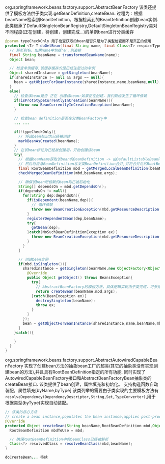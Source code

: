 org.springframework.beans.factory.support.AbstractBeanFactory
该类还提供了模板方法供子类实现:getBeanDefinition,createBean.
过程为：根据beanName检索到BeanDefinition，根据检索到的BeanDefinition创建bean实例.
此类继承了DefaultSingletonBeanRegistry,DefaultSingletonBeanRegistry类对不同程度(正在创建，待创建，创建完成...)的单例bean进行分类缓存
``` java
@param typeCheckOnly 用于检查获取的bean是否只是为了类型检查而不是真正的使用
protected <T> T doGetBean(final String name, final Class<T> requireType,final Object[] args,boolean typeCheckOnly) throws BeansException {
  // 解析别名，如果name中包括'&',则去掉
  final String beanName = transformedBeanName(name);
  Object bean;

  // 检查单例缓存,该缓存缓存的是已经注册过的单例
  Object sharedInstance = getSingleton(beanName);
  if(sharedInstance != null && args == null){
    bean = getObjectForBeanInstance(sharedInstance,name,beanName,null);
  }
  else{
    // 检查该bean是否 正在 创建该bean:如果正在创建，我们假设发生了循环依赖
    if(isPrototypeCurrentlyInCreation(beanName)){
      throw new BeanCurrentlyInCreationException(beanName);
    }

    // 检查bean definition是否在父类BeanFactory中
    ... ...

    if(!typeCheckOnly){
      // 将该bean标记为已经被创建
      markBeanAsCreated(beanName);
    }
    // 在该bean标记为已经被创建后，开始创建该bean
    try{
      // 根据beanName获取该bean的BeanDefinition -> 由DefaultListableBeanFactory.getBeanDefinition(String beanName)获取BeanDefinition
      // 然后将自身BeanDefinition与父类BeanDefinition合并,并将合并后的RootBeanDefinition放入缓存中,方便下次使用
      final RootBeanDefinition mbd = getMergedLocalBeanDefinition(beanName);
      checkMergedBeanDefinition(mbd,beanName,args);

      // 确保该bean所依赖的bean均已被初始化
      String[] dependsOn = mbd.getDependsOn();
      if(dependsOn != null){
        for(String dep:dependsOn){
          if(isDependent(beanName,dep)){
            // 循环依赖
            throw new BeanCreationException(mbd.getResourceDescription(), beanName, "Circular depends-on relationship between '" + beanName + "' and '" + dep + "'");
          }
          registerDependentBean(dep,beanName);
          try{
            getBean(dep);
          }catch(NoSuchBeanDefinitionException ex){
            throw new BeanCreationException(mbd.getResourceDescription(),beanName,"'"+beanName+"' depends on missing bean '" + dep + "'",ex);
          }
        }
      }

      // 创建bean实例
      if(mbd.isSingleton()){
        sharedInstance = getSingleton(beanName,new ObjectFactory<Object>(){
          @Override
          public Object getObject() throws BeansException{
            try{
              // AbstractBeanFactory的模板方法，具体逻辑实现由子类完成，可参见AbstractAutowiredCapableBeanFactory.createBean(...)
              return createBean(beanName,mbd,args);
            }catch(BeanException ex){
              destroySingleton(beanName);
              throw ex;
            }
          }
        });
        bean = getObjectForBeanInstance(sharedInstance,name,beanName,mbd);
      }
    }catch(){

    }
  }
}
```

org.springframework.beans.factory.support.AbstractAutowiredCapableBeanFactory
实现了创建bean方法的抽象bean工厂的超类(其它的抽象类没有实现创建bean的方法),并且具有RootBeanDefinition指定的所有功能.
同时实现了AutowiredCapableBeanFactory接口和AbstractBeanFactoryBean抽象类的createBean接口.
该类提供了bean创建，属性填充和初始化。
支持构造函数自动装配，属性填充[byName,byType]
该类列举的需要由子类实现的主要模板方法有`resolveDependency(DependencyDescriptor,String,Set,TypeConverter)`,用于根据类型(byType)实现自动装配。
``` java
// 该类的核心方法
// create a bean instance,populates the bean instance,applies post-processor等等
@Override
protected Object createBean(String beanName,RootBeanDefinition mbd,Object[] args) throws BeanCreationException{
  RootBeanDefinition mbdToUse = mbd;

  // 确保RootBeanDefinition中的beanClass已经被解析
  Class<?> resolvedClass = resolveBeanClass(mbd,beanName);
}

doCreateBean... 待续
```